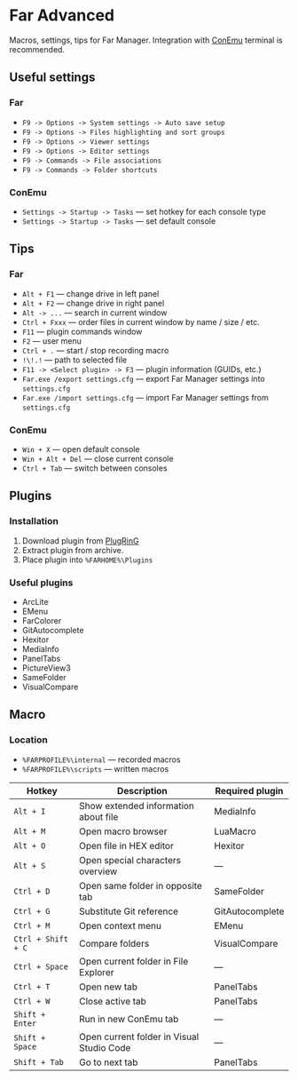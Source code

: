 # Far Advanced

Macros, settings, tips for Far Manager. Integration with [ConEmu](https://conemu.github.io/) terminal is recommended.

## Useful settings

### Far

- `F9 -> Options -> System settings -> Auto save setup`
- `F9 -> Options -> Files highlighting and sort groups`
- `F9 -> Options -> Viewer settings`
- `F9 -> Options -> Editor settings`
- `F9 -> Commands -> File associations`
- `F9 -> Commands -> Folder shortcuts`

### ConEmu

- `Settings -> Startup -> Tasks` — set hotkey for each console type
- `Settings -> Startup -> Tasks` — set default console

## Tips

### Far

- `Alt + F1` — change drive in left panel
- `Alt + F2` — change drive in right panel
- `Alt -> ...` — search in current window
- `Ctrl + Fxxx` — order files in current window by name / size / etc.
- `F11` — plugin commands window
- `F2` — user menu
- `Ctrl + .` — start / stop recording macro
- `!\!.!` — path to selected file
- `F11 -> <Select plugin> -> F3` — plugin information (GUIDs, etc.)
- `Far.exe /export settings.cfg` — export Far Manager settings into `settings.cfg`
- `Far.exe /import settings.cfg` — import Far Manager settings from `settings.cfg`

### ConEmu

- `Win + X` — open default console
- `Win + Alt + Del` — close current console
- `Ctrl + Tab` — switch between consoles

## Plugins

### Installation

1. Download plugin from [PlugRinG](https://plugring.farmanager.com/)
2. Extract plugin from archive.
3. Place plugin into `%FARHOME%\Plugins`

### Useful plugins

- ArcLite
- EMenu
- FarColorer
- GitAutocomplete
- Hexitor
- MediaInfo
- PanelTabs
- PictureView3
- SameFolder
- VisualCompare

## Macro

### Location

- `%FARPROFILE%\internal` — recorded macros
- `%FARPROFILE%\scripts` — written macros

Hotkey | Description | Required plugin
-------|-------------|----------------
`Alt + I` | Show extended information about file | MediaInfo 
`Alt + M` | Open macro browser | LuaMacro
`Alt + O` | Open file in HEX editor | Hexitor
`Alt + S` | Open special characters overview | —
`Ctrl + D` | Open same folder in opposite tab | SameFolder
`Ctrl + G` | Substitute Git reference | GitAutocomplete
`Ctrl + M` | Open context menu | EMenu
`Ctrl + Shift + C` | Compare folders | VisualCompare
`Ctrl + Space` | Open current folder in File Explorer | —
`Ctrl + T` | Open new tab | PanelTabs
`Ctrl + W` | Close active tab | PanelTabs
`Shift + Enter` | Run in new ConEmu tab | —
`Shift + Space` | Open current folder in Visual Studio Code | —
`Shift + Tab` | Go to next tab | PanelTabs
